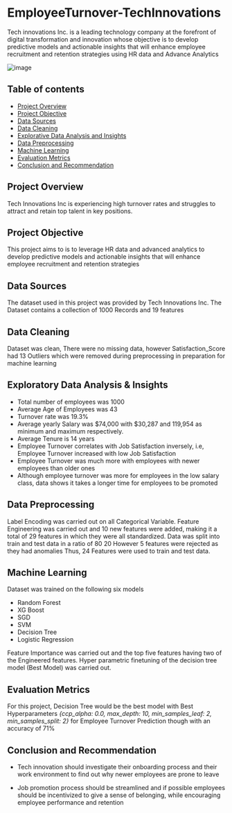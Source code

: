 # EmployeeTurnover-TechInnovations
Tech innovations Inc. is a leading technology company at the forefront of digital transformation and innovation whose objective is to develop predictive models and actionable insights that will enhance employee recruitment and retention strategies using HR data and Advance Analytics

![image]([https://www.google.com/url?sa=i&url=https%3A%2F%2Fblog.jostle.me%2Fblog%2Femployee-turnover-rate&psig=AOvVaw29YjDMp9i_4SH9c51QZLfi&ust=1727966443500000&source=images&cd=vfe&opi=89978449&ved=0CBQQjRxqFwoTCMi3x-T274gDFQAAAAAdAAAAABAE])


## Table of contents
- [Project Overview](#project-overview)
- [Project Objective](#project-objective)
- [Data Sources](#data-sources)
- [Data Cleaning](#data-cleaning)
- [Explorative Data Analysis and Insights](#explorative-data-analysis-&-insights)
- [Data Preprocessing](#data-preprocessing)
- [Machine Learning](#machine-learning)
- [Evaluation Metrics](#evaluation-metrics)
- [Conclusion and Recommendation](#conclusion-and-recommendation)


## Project Overview

Tech Innovations Inc is experiencing high turnover rates and struggles to attract and retain top talent in key positions. 

## Project Objective

This project aims to is to leverage HR data and advanced analytics to develop predictive models and actionable insights that will enhance employee recruitment and retention strategies

## Data Sources 

The dataset used in this project was provided by Tech Innovations Inc. The Dataset contains a collection of 1000 Records and 19 features 

## Data Cleaning

Dataset was clean, There were no missing data, however Satisfaction_Score had 13 Outliers which were removed during preprocessing in preparation for machine learning

## Exploratory Data Analysis & Insights
- Total number of employees was 1000 
- Average Age of Employees was 43
- Turnover rate was 19.3%
- Average yearly Salary was $74,000 with $30,287 and 119,954 as minimum and maximum respectively.
- Average Tenure is 14 years
- Employee Turnover correlates with Job Satisfaction inversely, i.e, Employee Turnover increased with low Job Satisfaction
- Employee Turnover was much more with employees with newer employees than older ones
- Although employee turnover was more for employees in the low salary class, data shows it takes a longer time for employees to be promoted

## Data Preprocessing

Label Encoding was carried out on all Categorical Variable. Feature Engineering was carried out and 10 new features were added, making it a total of 29 features in which they were all standardized. Data was split into train and test data in a ratio of 80 20 However 5 features were rejected as they had anomalies Thus, 24 Features were used to train and test data. 

## Machine Learning 

Dataset was trained on the following six models 
- Random Forest
- XG Boost
- SGD  
- SVM
- Decision Tree
- Logistic Regression

Feature Importance was carried out and the top five features having two of the Engineered features. Hyper parametric finetuning of the decision tree model (Best Model) was carried out.

## Evaluation Metrics

For this project, Decision Tree would be the best model with Best Hyperparameters *{ccp_alpha: 0.0, max_depth: 10, min_samples_leaf: 2, min_samples_split: 2}* for Employee Turnover Prediction though with an accuracy of 71%

## Conclusion and Recommendation

- Tech innovation should investigate their onboarding process and their work environment to find out why newer employees are prone to leave
  
- Job promotion process should be streamlined and if possible employees should be incentivized to give a sense of belonging, while encouraging employee performance and retention

